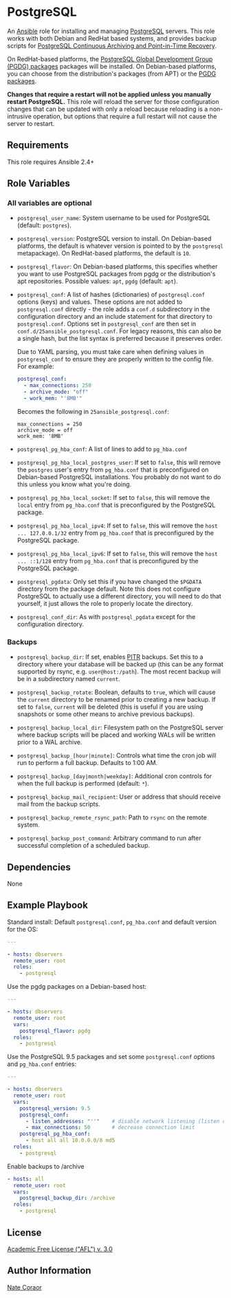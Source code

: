 PostgreSQL
==========

An [Ansible][ansible] role for installing and managing [PostgreSQL][postgresql] servers. This role works with both
Debian and RedHat based systems, and provides backup scripts for [PostgreSQL Continuous Archiving and Point-in-Time
Recovery][postgresql_pitr].

On RedHat-based platforms, the [PostgreSQL Global Development Group (PGDG) packages][pgdg_yum] packages will be
installed. On Debian-based platforms, you can choose from the distribution's packages (from APT) or the [PGDG
packages][pgdg_apt].

[ansible]: http://www.ansible.com/
[postgresql]: http://www.postgresql.org/
[postgresql_pitr]: http://www.postgresql.org/docs/9.4/static/continuous-archiving.html
[pgdg_yum]: http://yum.postgresql.org/
[pgdg_apt]: http://apt.postgresql.org/

**Changes that require a restart will not be applied unless you manually restart PostgreSQL.** This role will reload the
server for those configuration changes that can be updated with only a reload because reloading is a non-intrusive
operation, but options that require a full restart will not cause the server to restart.

Requirements
------------

This role requires Ansible 2.4+

Role Variables
--------------

### All variables are optional ###

- `postgresql_user_name`: System username to be used for PostgreSQL (default: `postgres`).

- `postgresql_version`: PostgreSQL version to install. On Debian-based platforms, the default is whatever version is
  pointed to by the `postgresql` metapackage). On RedHat-based platforms, the default is `10`.

- `postgresql_flavor`: On Debian-based platforms, this specifies whether you want to use PostgreSQL packages from pgdg
  or the distribution's apt repositories. Possible values: `apt`, `pgdg` (default: `apt`).

- `postgresql_conf`: A list of hashes (dictionaries) of `postgresql.conf` options (keys) and values. These options are
  not added to `postgresql.conf` directly - the role adds a `conf.d` subdirectory in the configuration directory and an
  include statement for that directory to `postgresql.conf`. Options set in `postgresql_conf` are then set in
  `conf.d/25ansible_postgresql.conf`. For legacy reasons, this can also be a single hash, but the list syntax is
  preferred because it preserves order.

  Due to YAML parsing, you must take care when defining values in
  `postgresql_conf` to ensure they are properly written to the config file. For
  example:

  ```yaml
  postgresql_conf:
    - max_connections: 250
    - archive_mode: "off"
    - work_mem: "'8MB'"
  ```

  Becomes the following in `25ansible_postgresql.conf`:

  ```
  max_connections = 250
  archive_mode = off
  work_mem: '8MB'
  ```

- `postgresql_pg_hba_conf`: A list of lines to add to `pg_hba.conf`

- `postgresql_pg_hba_local_postgres_user`: If set to `false`, this will remove the `postgres` user's entry from
  `pg_hba.conf` that is preconfigured on Debian-based PostgreSQL installations. You probably do not want to do this
  unless you know what you're doing.

- `postgresql_pg_hba_local_socket`: If set to `false`, this will remove the `local` entry from `pg_hba.conf` that is
  preconfigured by the PostgreSQL package.

- `postgresql_pg_hba_local_ipv4`: If set to `false`, this will remove the `host ... 127.0.0.1/32` entry from
  `pg_hba.conf` that is preconfigured by the PostgreSQL package.

- `postgresql_pg_hba_local_ipv6`: If set to `false`, this will remove the `host ... ::1/128` entry from `pg_hba.conf`
  that is preconfigured by the PostgreSQL package.

- `postgresql_pgdata`: Only set this if you have changed the `$PGDATA` directory from the package default. Note this
  does not configure PostgreSQL to actually use a different directory, you will need to do that yourself, it just allows
  the role to properly locate the directory.

- `postgresql_conf_dir`: As with `postgresql_pgdata` except for the configuration directory.

### Backups ###

- `postgresql_backup_dir`: If set, enables [PITR][postgresql_pitr] backups. Set this to a directory where your database
  will be backed up (this can be any format supported by rsync, e.g. `user@host:/path`). The most recent backup will be
  in a subdirectory named `current`.

- `postgresql_backup_rotate`: Boolean, defaults to `true`, which will cause the `current` directory to be renamed prior
  to creating a new backup. If set to `false`, `current` will be deleted (this is useful if you are using snapshots or
  some other means to archive previous backups).

- `postgresql_backup_local_dir`: Filesystem path on the PostgreSQL server where backup scripts will be placed and
  working WALs will be written prior to a WAL archive.

- `postgresql_backup_[hour|minute]`: Controls what time the cron job will run to perform a full backup. Defaults to 1:00
  AM.

- `postgresql_backup_[day|month|weekday]`: Additional cron controls for when the full backup is performed (default:
  `*`).

- `postgresql_backup_mail_recipient`: User or address that should receive mail from the backup scripts.

- `postgresql_backup_remote_rsync_path`: Path to `rsync` on the remote system.

- `postgresql_backup_post_command`: Arbitrary command to run after successful completion of a scheduled backup.

Dependencies
------------

None

Example Playbook
----------------

Standard install: Default `postgresql.conf`, `pg_hba.conf` and default version for the OS:

```yaml
---

- hosts: dbservers
  remote_user: root
  roles:
    - postgresql
```

Use the pgdg packages on a Debian-based host:

```yaml
---

- hosts: dbservers
  remote_user: root
  vars:
    postgresql_flavor: pgdg
  roles:
    - postgresql
```

Use the PostgreSQL 9.5 packages and set some `postgresql.conf` options and `pg_hba.conf` entries:

```yaml
---

- hosts: dbservers
  remote_user: root
  vars:
    postgresql_version: 9.5
    postgresql_conf:
      - listen_addresses: "''"    # disable network listening (listen on unix socket only)
      - max_connections: 50       # decrease connection limit
    postgresql_pg_hba_conf:
      - host all all 10.0.0.0/8 md5
  roles:
    - postgresql
```

Enable backups to /archive

```yaml
- hosts: all
  remote_user: root
  vars:
    postgresql_backup_dir: /archive
  roles:
    - postgresql
```

License
-------

[Academic Free License ("AFL") v. 3.0][afl]

[afl]: http://opensource.org/licenses/AFL-3.0

Author Information
------------------

[Nate Coraor](https://github.com/natefoo)  

